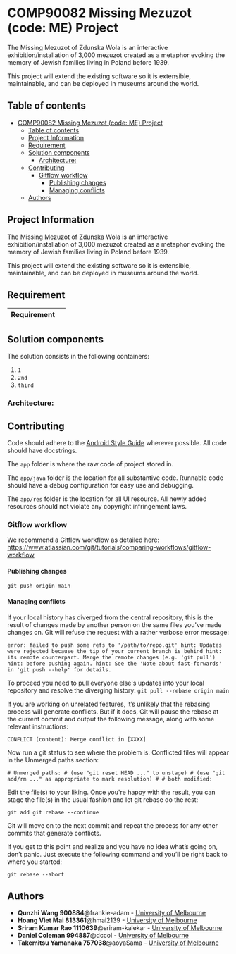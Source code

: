 # COMP90082 Missing Mezuzot (code: ME) Project

The Missing Mezuzot of Zdunska Wola is an interactive exhibition/installation of 3,000 mezuzot created as a metaphor evoking the memory of Jewish families living in Poland before 1939.

This project will extend the existing software so it is extensible, maintainable, and can be deployed in museums around the world.

## Table of contents
- [COMP90082 Missing Mezuzot (code: ME) Project](#comp90082-missing-mezuzot-code-me-project)
  - [Table of contents](#table-of-contents)
  - [Project Information](#project-information)
  - [Requirement](#requirement)
  - [Solution components](#solution-components)
    - [Architecture:](#architecture)
  - [Contributing](#contributing)
    - [Gitflow workflow](#gitflow-workflow)
      - [Publishing changes](#publishing-changes)
      - [Managing conflicts](#managing-conflicts)
  - [Authors](#authors)

## Project Information

The Missing Mezuzot of Zdunska Wola is an interactive exhibition/installation of 3,000 mezuzot created as a metaphor evoking the memory of Jewish families living in Poland before 1939.

This project will extend the existing software so it is extensible, maintainable, and can be deployed in museums around the world.

## Requirement
| Requirement | |
|-|-

## Solution components

The solution consists in the following containers:

1. `1`
2. `2nd`
3. `third`

### Architecture:



## Contributing

Code should adhere to the [Android Style Guide](https://developer.android.com/kotlin/style-guide)
wherever possible. All code should have docstrings.

The `app` folder is where the raw code of project stored in.

The `app/java` folder is the location for all substantive code. Runnable
code should have a debug configuration for easy use and debugging.

The `app/res` folder is the location for all UI resource. 
All newly added resources should not violate any copyright infringement laws.

### Gitflow workflow
We recommend a Gitflow workflow as detailed here:
https://www.atlassian.com/git/tutorials/comparing-workflows/gitflow-workflow

#### Publishing changes
`git push origin main`

#### Managing conflicts
If your local history has diverged from the central repository, this is the result of changes
made by another person on the same files you've made changes on.
Git will refuse the request with a rather verbose error message:

`error: failed to push some refs to '/path/to/repo.git' hint: Updates were rejected because the tip of your current branch is behind hint: its remote counterpart. Merge the remote changes (e.g. 'git pull') hint: before pushing again. hint: See the 'Note about fast-forwards' in 'git push --help' for details.`

To proceed you need to pull everyone else's updates into your local
repository and resolve the diverging history:
`git pull --rebase origin main`

If you are working on unrelated features, it’s unlikely that the
rebasing process will generate conflicts. But if it does, Git will
pause the rebase at the current commit and output the following message,
along with some relevant instructions:

`CONFLICT (content): Merge conflict in [XXXX]`

Now run a git status to see where the problem is. Conflicted files will
appear in the Unmerged paths section:

`# Unmerged paths: # (use "git reset HEAD ..." to unstage) # (use "git add/rm ..." as appropriate to mark resolution) # # both modified: `

Edit the file(s) to your liking. Once you're happy with the result, you
can stage the file(s) in the usual fashion and let git rebase do the rest:

`git add git rebase --continue`

Git will move on to the next commit and repeat the process for any other
commits that generate conflicts.

If you get to this point and realize and you have no idea what’s going
on, don’t panic. Just execute the following command and you’ll be
right back to where you started:

`git rebase --abort`

## Authors

* **Qunzhi Wang 900884**@frankie-adam - [University of Melbourne](https://www.unimelb.edu.au/)
* **Hoang Viet Mai 813361**@hmai2139 - [University of Melbourne](https://www.unimelb.edu.au/)
* **Sriram Kumar Rao 1110639**@sriram-kalekar - [University of Melbourne](https://www.unimelb.edu.au/)
* **Daniel Coleman 994887**@dccol - [University of Melbourne](https://www.unimelb.edu.au/)
* **Takemitsu Yamanaka 757038**@aoyaSama - [University of Melbourne](https://www.unimelb.edu.au/)